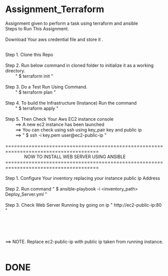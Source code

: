 # Assignment_Terraform <br />
Assignment given to perform a task using terraform and ansible <br />
Steps to Run This Assignment. <br /> <br />
Download Your aws credential file and store it . <br /><br />

Step 1. Clone this Repo <br /> <br />
Step 2. Run below command in cloned folder to initialize it as a working directory. <br />
  &emsp;&emsp;    " $ terraform init " <br /><br />
Step 3. Do a Test Run Using Command.<br />
  &emsp;&emsp;    " $ terraform plan " <br /><br />
Step 4. To build the Infrastructure (Instance) Run the command <br />
  &emsp;&emsp;    " $ terraform apply " <br /><br />
Step 5. Then Check Your Aws EC2 instance console <br />
  &emsp;&emsp; ==> A new ec2 instance has been launched <br />
  &emsp;&emsp; ==> You can check using ssh using key_pair key and public ip <br />
  &emsp;&emsp; ==> " $ ssh -i key.pem user@ec2-public-ip " <br /> <br />
======================================================================================<br />
&emsp;&emsp;&emsp;&emsp; NOW TO INSTALL WEB SERVER USING ANSIBLE <br />
======================================================================================<br /> <br />
Step 1. Configure Your inventory replacing your instance public ip Address <br /> <br />
Step 2. Run command " $ ansible-playbook -i <inventory_path> Deploy_Server.yml " <br /><br />
Step 3. Check Web Server Running by going on ip " http://ec2-public-ip:80 " <br /><br /><br /><br /><br />

==> NOTE. Replace ec2-public-ip with public ip taken from running instance. <br /> <br />

# DONE

